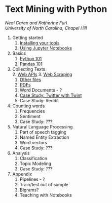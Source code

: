 # Text Mining with Python
*Neal Caren and Katherine Furl*   
*University of North Carolina, Chapel Hill*


1. Getting started
   1. [Installing your tools](Notebooks/setup.ipynb)    
   2. [Using Jupyter Notebooks](Notebooks/using-jupyter-notebooks.ipynb)    
2. Basics    
   1. [Python 101](Notebooks/python.ipynb)    
   3. [Pandas 101](Notebooks/pandas.ipynb)    
3. Collecting Texts    
   2. [Web APIs](Notebooks/APIs.ipynb)
   3. [Web Scraping](Notebooks/Web.ipynb)
   1. [Other files](Notebooks/other-files.ipynb)    
   4. [PDFs](Notebooks/from-PDF-to-txt.ipynb)    
   5. Word Documents - ?    
   4. [Case Study: Twitter with Twint](scraping-twitter-with-twint.ipynb)     
   4. Case Study: Reddit    
2. Counting words   
   	1. Frequencies
   	2. Sentiment
   	3. Case Study:  ???   
3. Natural Language Processing
   1. Part of speech tagging
   2. Named Entity Extraction
   3. Word vectors
   4. Case Study:  ???
4. Analysis
   1. Classification
   2. Topic Modeling
   3. Case Study:  ???
5. Appendix
   1. Pipelines - ?
   2. Train/test out of sample
   3. Bigrams?    
   4. Teaching with Notebooks
